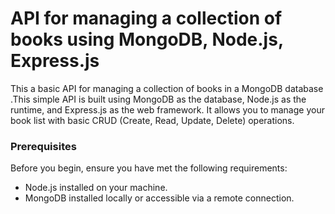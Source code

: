 # API for managing a collection of books using MongoDB, Node.js, Express.js

This a basic API for managing a collection of books in a MongoDB database .This simple API is built using MongoDB as the database, Node.js as the runtime, and Express.js as the web framework. It allows you to manage your book list with basic CRUD (Create, Read, Update, Delete) operations.

### Prerequisites

Before you begin, ensure you have met the following requirements:

- Node.js installed on your machine.
- MongoDB installed locally or accessible via a remote connection.
